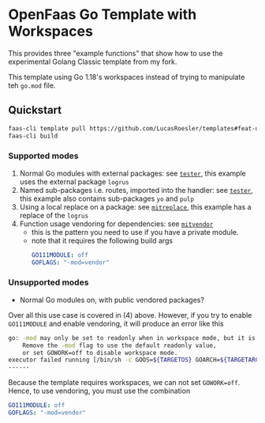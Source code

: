 # OpenFaas Go Template with Workspaces

This provides three "example functions" that show how to use the experimental Golang Classic template from my fork.

This template using Go 1.18's workspaces instead of trying to manipulate teh `go.mod` file.

## Quickstart

```sh
faas-cli template pull https://github.com/LucasRoesler/templates#feat-upgrade-golang-to-118-and-support-mod
faas-cli build
```

### Supported modes

1. Normal Go modules with external packages: see [`tester`](./tester/), this example uses the external package `logrus`
2. Named sub-packages i.e. routes, imported into the handler: see [`tester`](./tester/), this example also contains sub-packages `yo` and `pulp`
3. Using a local replace on a package: see [`mitreplace`](./mitreplace/), this example has a replace of the `logrus`
4. Function usage vendoring for dependencies: see [`mitvendor`](./mitvendor/)
   - this is the pattern you need to use if you have a private module.
   - note that it requires the following build args
     ```yaml
     GO111MODULE: off
     GOFLAGS: "-mod=vendor"
     ```

### Unsupported modes

- Normal Go modules on, with public vendored packages?

Over all this use case is covered in (4) above. However, if you try to enable `GO111MODULE` and enable vendoring, it will produce an error like this

```sh
go: -mod may only be set to readonly when in workspace mode, but it is set to "vendor"
	Remove the -mod flag to use the default readonly value,
	or set GOWORK=off to disable workspace mode.
executor failed running [/bin/sh -c GOOS=${TARGETOS} GOARCH=${TARGETARCH} CGO_ENABLED=${CGO_ENABLED} go test ./... -cover]: exit code: 1
------
```

Because the template requires workspaces, we can not set `GOWORK=off`. Hence, to use vendoring, you must use the combination

```yaml
GO111MODULE: off
GOFLAGS: "-mod=vendor"
```
